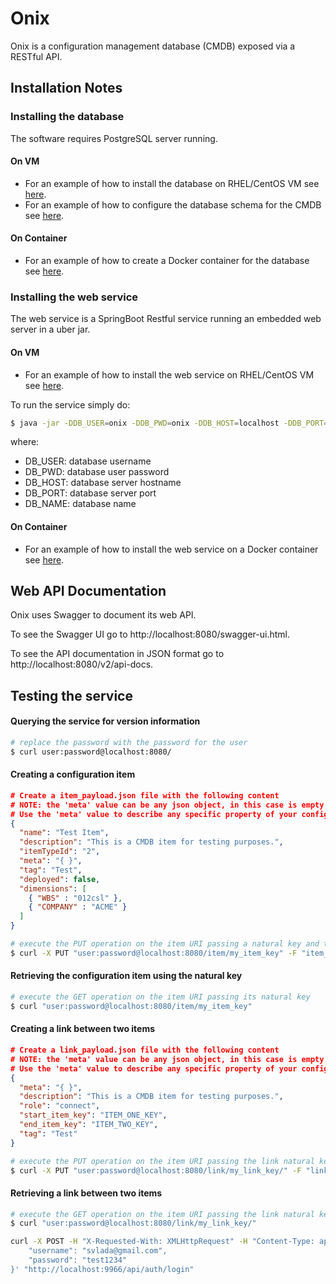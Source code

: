 # Onix 

Onix is a configuration management database (CMDB) exposed via a RESTful API.

## Installation Notes

### Installing the database

The software requires PostgreSQL server running.

#### On VM
- For an example of how to install the database on RHEL/CentOS VM see [here](install/vm/db/install_pgsql.sh).
- For an example of how to configure the database schema for the CMDB see [here](install/vm/db/configure_pgsql.sh).

#### On Container
- For an example of how to create a Docker container for the database see [here](install/container/db/build.sh).

### Installing the web service

The web service is a SpringBoot Restful service running an embedded web server in a uber jar.

#### On VM
- For an example of how to install the web service on RHEL/CentOS VM see [here](install/vm/svc/build.sh).

To run the service simply do:
```bash
$ java -jar -DDB_USER=onix -DDB_PWD=onix -DDB_HOST=localhost -DDB_PORT=5432 -DDB_NAME=onix onix-1.0-SNAPSHOT.jar 
```
where:
- DB_USER: database username
- DB_PWD: database user password
- DB_HOST: database server hostname
- DB_PORT: database server port
- DB_NAME: database name

#### On Container
- For an example of how to install the web service on a Docker container see [here](install/container/svc/build.sh).

## Web API Documentation

Onix uses Swagger to document its web API.

To see the Swagger UI go to http://localhost:8080/swagger-ui.html.

To see the API documentation in JSON format go to http://localhost:8080/v2/api-docs.

## Testing the service

#### Querying the service for version information

```bash
# replace the password with the password for the user
$ curl user:password@localhost:8080/
```

#### Creating a configuration item
```json
# Create a item_payload.json file with the following content
# NOTE: the 'meta' value can be any json object, in this case is empty {}
# Use the 'meta' value to describe any specific property of your configuration item.
{
  "name": "Test Item",
  "description": "This is a CMDB item for testing purposes.",
  "itemTypeId": "2",
  "meta": "{ }",
  "tag": "Test",
  "deployed": false,
  "dimensions": [
    { "WBS" : "012csl" },
    { "COMPANY" : "ACME" }
  ]
}
```

```bash
# execute the PUT operation on the item URI passing a natural key and the payload.json file
$ curl -X PUT "user:password@localhost:8080/item/my_item_key" -F "item_payload.json"
```

#### Retrieving the configuration item using the natural key

```bash
# execute the GET operation on the item URI passing its natural key
$ curl "user:password@localhost:8080/item/my_item_key" 
```

#### Creating a link between two items

```json
# Create a link_payload.json file with the following content
# NOTE: the 'meta' value can be any json object, in this case is empty {}
# Use the 'meta' value to describe any specific property of your configuration item.
{
  "meta": "{ }",
  "description": "This is a CMDB item for testing purposes.",
  "role": "connect",
  "start_item_key": "ITEM_ONE_KEY",
  "end_item_key": "ITEM_TWO_KEY",
  "tag": "Test"
}
```

```bash
# execute the PUT operation on the item URI passing the link natural key and the payload.json file
$ curl -X PUT "user:password@localhost:8080/link/my_link_key/" -F "link_payload.json"
```

#### Retrieving a link between two items
```bash
# execute the GET operation on the item URI passing the link natural key 
$ curl "user:password@localhost:8080/link/my_link_key/" 
```

```bash
curl -X POST -H "X-Requested-With: XMLHttpRequest" -H "Content-Type: application/json" -H "Cache-Control: no-cache" -d '{  
    "username": "svlada@gmail.com",
    "password": "test1234"
}' "http://localhost:9966/api/auth/login"
```